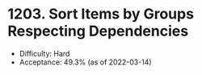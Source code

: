 # 1203. Sort Items by Groups Respecting Dependencies
- Difficulty: Hard
- Acceptance: 49.3% (as of 2022-03-14)
